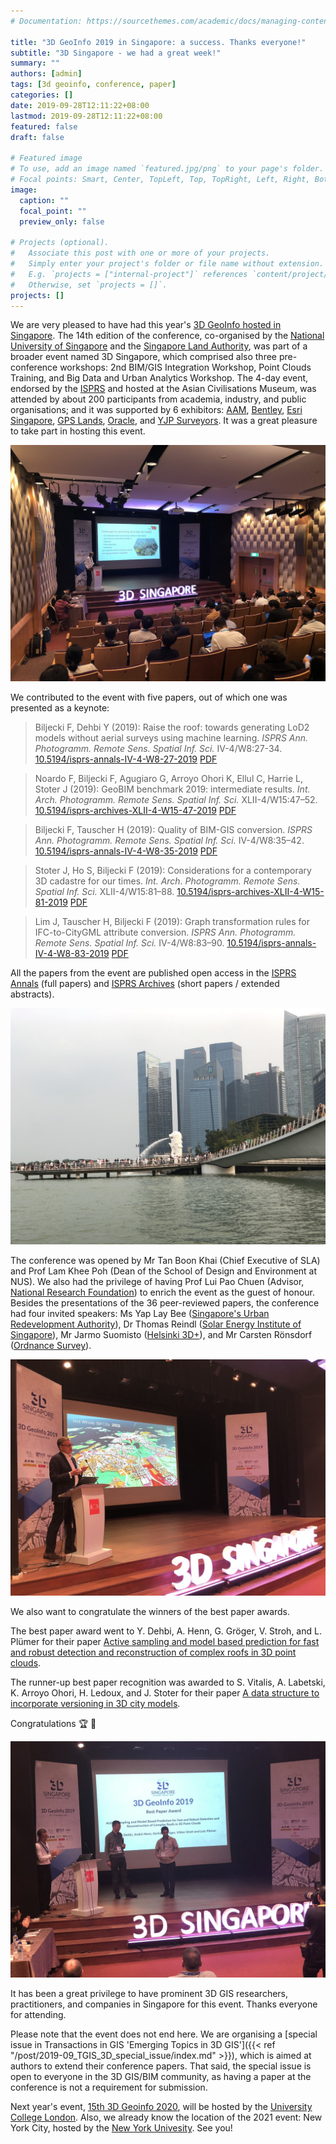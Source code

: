 ```yaml
---
# Documentation: https://sourcethemes.com/academic/docs/managing-content/

title: "3D GeoInfo 2019 in Singapore: a success. Thanks everyone!"
subtitle: "3D Singapore - we had a great week!"
summary: ""
authors: [admin]
tags: [3d geoinfo, conference, paper]
categories: []
date: 2019-09-28T12:11:22+08:00
lastmod: 2019-09-28T12:11:22+08:00
featured: false
draft: false

# Featured image
# To use, add an image named `featured.jpg/png` to your page's folder.
# Focal points: Smart, Center, TopLeft, Top, TopRight, Left, Right, BottomLeft, Bottom, BottomRight.
image:
  caption: ""
  focal_point: ""
  preview_only: false

# Projects (optional).
#   Associate this post with one or more of your projects.
#   Simply enter your project's folder or file name without extension.
#   E.g. `projects = ["internal-project"]` references `content/project/deep-learning/index.md`.
#   Otherwise, set `projects = []`.
projects: []
---
```



We are very pleased to have had this year's [3D GeoInfo hosted in Singapore](https://www.3dgeoinfo2019.com).
The 14th edition of the conference, co-organised by the [National University of Singapore](http://www.nus.edu.sg) and the [Singapore Land Authority](https://www1.sla.gov.sg), was part of a broader event named 3D Singapore, which comprised also three pre-conference workshops: 2nd BIM/GIS Integration Workshop, Point Clouds Training, and Big Data and Urban Analytics Workshop.
The 4-day event, endorsed by the [ISPRS](https://www.isprs.org) and hosted at the Asian Civilisations Museum, was attended by about 200 participants from academia, industry, and public organisations; and it was supported by 6 exhibitors: [AAM](http://www.aamgroup.com/), [Bentley](https://www.bentley.com/en), [Esri Singapore](http://esrisingapore.com.sg/), [GPS Lands](https://www.gpslands.com/), [Oracle](https://www.oracle.com/sg/corporate/contact/), and [YJP Surveyors](https://www.yjpsurveyors.com/).
It was a great pleasure to take part in hosting this event.

![](2.JPG)

We contributed to the event with five papers, out of which one was presented as a keynote:

> Biljecki F, Dehbi Y (2019): Raise the roof: towards generating LoD2 models without aerial surveys using machine learning. _ISPRS Ann. Photogramm. Remote Sens. Spatial Inf. Sci._ IV-4/W8:27-34. [<i class="ai ai-doi-square ai"></i> 10.5194/isprs-annals-IV-4-W8-27-2019](https://doi.org/10.5194/isprs-annals-IV-4-W8-27-2019) [<i class="far fa-file-pdf"></i> PDF](/publication/2019-inferring-roof-type/2019-inferring-roof-type.pdf) <i class="ai ai-open-access-square ai"></i>

> Noardo F, Biljecki F, Agugiaro G, Arroyo Ohori K, Ellul C, Harrie L, Stoter J (2019): GeoBIM benchmark 2019: intermediate results. _Int. Arch. Photogramm. Remote Sens. Spatial Inf. Sci._ XLII-4/W15:47–52. [<i class="ai ai-doi-square ai"></i> 10.5194/isprs-archives-XLII-4-W15-47-2019](https://doi.org/10.5194/isprs-archives-XLII-4-W15-47-2019) [<i class="far fa-file-pdf"></i> PDF](/publication/2019-geobim-intermediate/2019-geobim-intermediate.pdf) <i class="ai ai-open-access-square ai"></i>

> Biljecki F, Tauscher H (2019): Quality of BIM-GIS conversion. _ISPRS Ann. Photogramm. Remote Sens. Spatial Inf. Sci._ IV-4/W8:35–42. [<i class="ai ai-doi-square ai"></i> 10.5194/isprs-annals-IV-4-W8-35-2019](https://doi.org/10.5194/isprs-annals-IV-4-W8-35-2019) [<i class="far fa-file-pdf"></i> PDF](/publication/2019-bim-gis-quality/2019-bim-gis-quality.pdf) <i class="ai ai-open-access-square ai"></i>

> Stoter J, Ho S, Biljecki F (2019): Considerations for a contemporary 3D cadastre for our times. _Int. Arch. Photogramm. Remote Sens. Spatial Inf. Sci._ XLII-4/W15:81–88. [<i class="ai ai-doi-square ai"></i> 10.5194/isprs-archives-XLII-4-W15-81-2019](https://doi.org/10.5194/isprs-archives-XLII-4-W15-81-2019) [<i class="far fa-file-pdf"></i> PDF](/publication/2019-considerations-3-d-cadastre/2019-considerations-3-d-cadastre.pdf) <i class="ai ai-open-access-square ai"></i>

> Lim J, Tauscher H, Biljecki F (2019): Graph transformation rules for IFC-to-CityGML attribute conversion. _ISPRS Ann. Photogramm. Remote Sens. Spatial Inf. Sci._ IV-4/W8:83–90. [<i class="ai ai-doi-square ai"></i> 10.5194/isprs-annals-IV-4-W8-83-2019](https://doi.org/10.5194/isprs-annals-IV-4-W8-83-2019) [<i class="far fa-file-pdf"></i> PDF](/publication/2019-graph-transformation-rules-ifc-citygml/2019-graph-transformation-rules-ifc-citygml.pdf) <i class="ai ai-open-access-square ai"></i>

All the papers from the event are published open access in the [ISPRS Annals](https://www.isprs-ann-photogramm-remote-sens-spatial-inf-sci.net/IV-4-W8/) (full papers) and [ISPRS Archives](https://www.int-arch-photogramm-remote-sens-spatial-inf-sci.net/XLII-4-W15/) (short papers / extended abstracts).

![](3.JPG)

The conference was opened by Mr Tan Boon Khai (Chief Executive of SLA) and Prof Lam Khee Poh (Dean of the School of Design and Environment at NUS). 
We also had the privilege of having Prof Lui Pao Chuen (Advisor, [National Research Foundation](https://www.nrf.gov.sg)) to enrich the event as the guest of honour.
Besides the presentations of the 36 peer-reviewed papers, the conference had four invited speakers: Ms Yap Lay Bee ([Singapore's Urban Redevelopment Authority](https://www.ura.gov.sg/)), Dr Thomas Reindl ([Solar Energy Institute of Singapore](http://www.seris.nus.edu.sg)), Mr Jarmo Suomisto ([Helsinki 3D+](http://www.hel.fi/3D)), and Mr Carsten Rönsdorf ([Ordnance Survey](http://www.ordnancesurvey.co.uk)).

![](4.JPG)

We also want to congratulate the winners of the best paper awards.

The best paper award went to Y. Dehbi, A. Henn, G. Gröger, V. Stroh, and L. Plümer for their paper 
[Active sampling and model based prediction for fast and robust detection and reconstruction of complex roofs in 3D point clouds](https://doi.org/10.5194/isprs-annals-IV-4-W8-43-2019).

The runner-up best paper recognition was awarded to S. Vitalis, A. Labetski, K. Arroyo Ohori, H. Ledoux, and J. Stoter for their paper [A data structure to incorporate versioning in 3D city models](https://doi.org/10.5194/isprs-annals-IV-4-W8-123-2019). 

Congratulations :trophy: :clap:

![](5.JPG)


It has been a great privilege to have prominent 3D GIS researchers, practitioners, and companies in Singapore for this event. Thanks everyone for attending.

Please note that the event does not end here.
We are organising a [special issue in Transactions in GIS 'Emerging Topics in 3D GIS']({{< ref "/post/2019-09_TGIS_3D_special_issue/index.md" >}}), which is aimed at authors to extend their conference papers.
That said, the special issue is open to everyone in the 3D GIS/BIM community, as having a paper at the conference is not a requirement for submission.

Next year's event, [15th 3D Geoinfo 2020](http://3dgeoinfo2020.com), will be hosted by the [University College London](https://www.ucl.ac.uk).
Also, we already know the location of the 2021 event: New York City, hosted by the [New York Univesity](https://cusp.nyu.edu).
See you! 